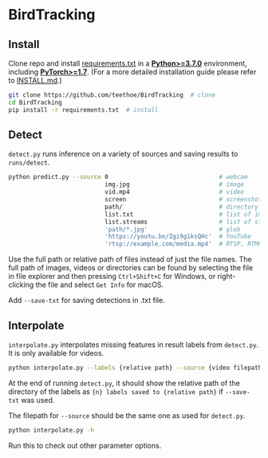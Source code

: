 # BirdTracking

## Install
Clone repo and install [requirements.txt](https://github.com/teethoe/BirdTracking/blob/master/requirements.txt) in a 
[**Python>=3.7.0**](https://www.python.org/) environment, including 
[**PyTorch>=1.7**](https://pytorch.org/get-started/locally/). 
(For a more detailed installation guide please refer to 
[INSTALL.md](https://github.com/teethoe/BirdTracking/blob/master/INSTALL.md).)

```bash
git clone https://github.com/teethoe/BirdTracking  # clone
cd BirdTracking
pip install -r requirements.txt  # install
```

## Detect
`detect.py` runs inference on a variety of sources and saving results to `runs/detect`.
```bash
python predict.py --source 0                               # webcam
                           img.jpg                         # image
                           vid.mp4                         # video
                           screen                          # screenshot
                           path/                           # directory
                           list.txt                        # list of images
                           list.streams                    # list of streams
                           'path/*.jpg'                    # glob
                           'https://youtu.be/Zgi9g1ksQHc'  # YouTube
                           'rtsp://example.com/media.mp4'  # RTSP, RTMP, HTTP stream
```
Use the full path or relative path of files instead of just the file names. 
The full path of images, videos or directories can be found by 
selecting the file in file explorer and then pressing `Ctrl+Shift+C` for Windows, 
or right-clicking the file and select `Get Info` for macOS.

Add `--save-txt` for saving detections in .txt file.


## Interpolate
`interpolate.py` interpolates missing features in result labels from `detect.py`. 
It is only available for videos.

```bash
python interpolate.py --labels {relative path} --source {video filepath}
```
At the end of running `detect.py`, it should show the relative path of the directory of the labels as 
`{n} labels saved to {relative path}` if `--save-txt` was used.

The filepath for `--source` should be the same one as used for `detect.py`.

```bash
python interpolate.py -h
```
Run this to check out other parameter options.
